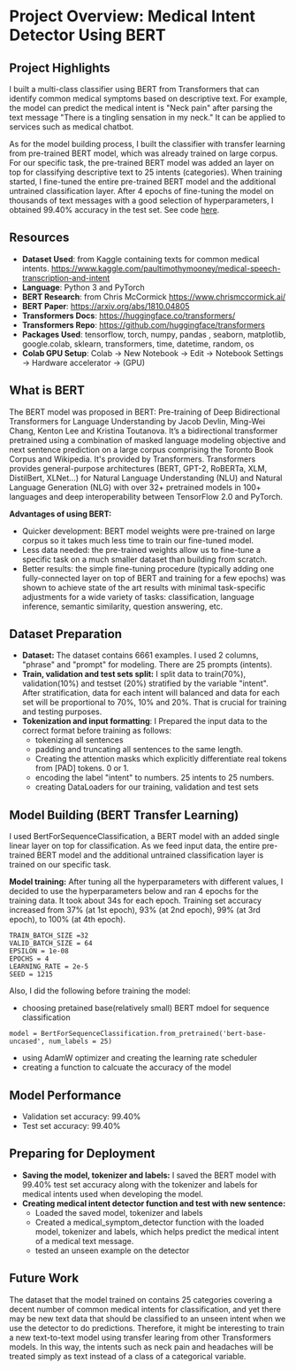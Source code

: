 # Project Overview: Medical Intent Detector Using BERT

## Project Highlights

I built a multi-class classifier using BERT from Transformers that can identify common medical symptoms based on descriptive text. For example, the model can predict the medical intent is "Neck pain" after parsing the text message "There is a tingling sensation in my neck." It can be applied to services such as medical chatbot. 

As for the model building process, I built the classifier with transfer learning from pre-trained BERT model, which was already trained on large corpus. For our specific task, the pre-trained BERT model was added an layer on top for classifying descriptive text to 25 intents (categories). When training started, I fine-tuned the entire pre-trained BERT model and the additional untrained classification layer. After 4 epochs of fine-tuning the model on thousands of text messages with a good selection of hyperparameters, I obtained 99.40% accuracy in the test set. See code [here]().

## Resources

* **Dataset Used**: from Kaggle containing texts for common medical intents. https://www.kaggle.com/paultimothymooney/medical-speech-transcription-and-intent
* **Language**: Python 3 and PyTorch
* **BERT Research**: from Chris McCormick https://www.chrismccormick.ai/
* **BERT Paper**: https://arxiv.org/abs/1810.04805
* **Transformers Docs**: https://huggingface.co/transformers/
* **Transformers Repo**: https://github.com/huggingface/transformers
* **Packages Used**: tensorflow, torch, numpy, pandas , seaborn, matplotlib, google.colab, sklearn, transformers, time, datetime, random, os
* **Colab GPU Setup**: Colab -> New Notebook -> Edit -> Notebook Settings -> Hardware accelerator -> (GPU)


## What is BERT

The BERT model was proposed in BERT: Pre-training of Deep Bidirectional Transformers for Language Understanding by Jacob Devlin, Ming-Wei Chang, Kenton Lee and Kristina Toutanova. It’s a bidirectional transformer pretrained using a combination of masked language modeling objective and next sentence prediction on a large corpus comprising the Toronto Book Corpus and Wikipedia. It's provided by Transformers. Transformers provides general-purpose architectures (BERT, GPT-2, RoBERTa, XLM, DistilBert, XLNet…) for Natural Language Understanding (NLU) and Natural Language Generation (NLG) with over 32+ pretrained models in 100+ languages and deep interoperability between TensorFlow 2.0 and PyTorch.

**Advantages of using BERT:**

* Quicker development: BERT model weights were pre-trained on large corpus so it takes much less time to train our fine-tuned model.
* Less data needed: the pre-trained weights allow us to fine-tune a specific task on a much smaller dataset than building from scratch. 
* Better results: the simple fine-tuning procedure (typically adding one fully-connected layer on top of BERT and training for a few epochs) was shown to achieve state of the art results with minimal task-specific adjustments for a wide variety of tasks: classification, language inference, semantic similarity, question answering, etc. 

## Dataset Preparation

* **Dataset:** The dataset contains 6661 examples. I used 2 columns, "phrase" and "prompt" for modeling. There are 25 prompts (intents). 
* **Train, validation and test sets split:** I split data to train(70%), validation(10%) and testset (20%) stratified by the variable "intent". After stratification, data for each intent will balanced and data for each set will be proportional to 70%, 10% and 20%. That is crucial for training and testing purposes.
* **Tokenization and input formatting**: I Prepared the input data to the correct format before training as follows:
  * tokenizing all sentences
  * padding and truncating all sentences to the same length.
  * Creating the attention masks which explicitly differentiate real tokens from [PAD] tokens. 0 or 1.
  * encoding the label "intent" to numbers. 25 intents to 25 numbers.
  * creating DataLoaders for our training, validation and test sets
  
## Model Building (BERT Transfer Learning)

I used BertForSequenceClassification, a BERT model with an added single linear layer on top for classification. As we feed input data, the entire pre-trained BERT model and the additional untrained classification layer is trained on our specific task.

**Model training:** After tuning all the hyperparameters with different values, I decided to use the hyperparameters below and ran 4 epochs for the training data. It took about 34s for each epoch. Training set accuracy increased from 37% (at 1st epoch), 93% (at 2nd epoch), 99% (at 3rd epoch), to 100% (at 4th epoch).  
```
TRAIN_BATCH_SIZE =32
VALID_BATCH_SIZE = 64
EPSILON = 1e-08
EPOCHS = 4
LEARNING_RATE = 2e-5
SEED = 1215
```

Also, I did the following before training the model:
* choosing pretained base(relatively small) BERT mdoel for sequence classification
```
model = BertForSequenceClassification.from_pretrained('bert-base-uncased', num_labels = 25)
```
* using AdamW optimizer and creating the learning rate scheduler
* creating a function to calcuate the accuracy of the model

## Model Performance

* Validation set accuracy: 99.40%
* Test set accuracy: 99.40%

## Preparing for Deployment

* **Saving the model, tokenizer and labels:** I saved the BERT model with 99.40% test set accuracy along with the tokenizer and labels for medical intents used when developing the model.
* **Creating medical intent detector function and test with new sentence:**
  * Loaded the saved model, tokenizer and labels 
  * Created a medical_symptom_detector function with the loaded model, tokenizer and labels, which helps predict the medical intent of a medical text message. 
  * tested an unseen example on the detector 

## Future Work

The dataset that the model trained on contains 25 categories covering a decent number of common medical intents for classification, and yet there may be new text data that should be classified to an unseen intent when we use the detector to do predictions. Therefore, it might be interesting to train a new text-to-text model using transfer learing from other Transformers models. In this way, the intents such as neck pain and headaches will be treated simply as text instead of a class of a categorical variable.    

